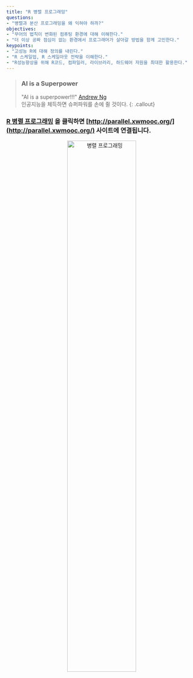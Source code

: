 ```yaml
---
title: "R 병렬 프로그래밍"
questions:
- "병렬과 분산 프로그래밍을 왜 익혀야 하까?"
objectives:
- "무어의 법칙이 변화된 컴퓨팅 환경에 대해 이해한다."
- "더 이상 공짜 점심이 없는 환경에서 프로그래머가 살아갈 방법을 함께 고민한다."
keypoints:
- "고성능 R에 대해 정의를 내린다."
- "R 스케일업, R 스케일아웃 전략을 이해한다."
- "R성능향상을 위해 R코드, 컴파일러, 라이브러리, 하드웨어 자원을 최대한 활용한다."
---
```


> ### AI is a Superpower
>
> "AI is a superpower!!!" [Andrew Ng](https://twitter.com/andrewyng/status/728986380638916609)  
> 인공지능을 체득하면 슈퍼파워를 손에 쥘 것이다.
{: .callout}


### [**R 병렬 프로그래밍**](http://parallel.xwmooc.org/) 을 클릭하면 [http://parallel.xwmooc.org/](http://parallel.xwmooc.org/) 사이트에 연결됩니다.

<div align="center">
    <img src="{{ site.root }}/fig/performance-r-architecture.png" alt="병렬 프로그래밍" width="60%">
</div>


